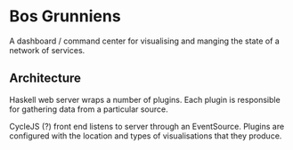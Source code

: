 Bos Grunniens
=============

A dashboard / command center for visualising and manging the state of a network of services.

Architecture
------------

Haskell web server wraps a number of plugins. Each plugin is responsible for gathering data from a particular source.

CycleJS (?) front end listens to server through an EventSource. Plugins are configured with the location and types of visualisations that they produce.


